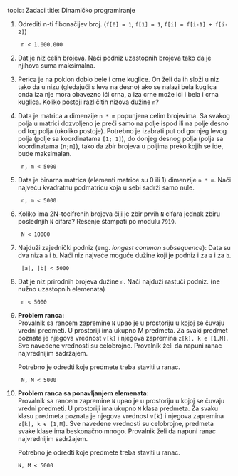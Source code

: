 topic: Zadaci
title: Dinamičko programiranje
 
1. Odrediti n-ti fibonačijev broj. (`f[0] = 1`, `f[1] = 1`, `f[i] = f[i-1] + f[i-2]`)

		n < 1.000.000

2. Dat je niz celih brojeva. Naći podniz uzastopnih brojeva tako da je njihova suma maksimalna.

3. Perica je na poklon dobio bele i crne kuglice. On želi da ih složi u niz tako da u nizu (gledajući s leva na desno) ako se nalazi bela kuglica onda iza nje mora obavezno ići crna, a iza crne može ići i bela i crna kuglica. Koliko postoji različitih nizova dužine `n`?

4. Data je matrica a dimenzije `n * m` popunjena celim brojevima. Sa svakog polja u matrici dozvoljeno je preći samo na polje ispod ili na polje desno od tog polja (ukoliko postoje). Potrebno je izabrati put od gornjeg levog polja (polje sa koordinatama  `[1; 1]`), do donjeg desnog polja (polja sa koordinatama `[n;m]`), tako da zbir brojeva u poljima preko kojih se ide, bude maksimalan.

		n, m < 5000

5. Data je binarna matrica (elementi matrice su 0 ili 1) dimenzije `n * m`. Naći najveću kvadratnu podmatricu koja u sebi sadrži samo nule.

		n, m < 5000

6. Koliko ima 2N-tocifrenih brojeva čiji je zbir prvih `N` cifara jednak zbiru poslednjih `N` cifara? Rešenje štampati po modulu `7919`.

		N < 10000

7. Najduži zajednički podniz (eng. *longest common subsequence*): Data su dva niza `a` i `b`. Naći niz najveće moguće dužine koji je podniz i za `a` i za `b`.

		|a|, |b| < 5000
      
8. Dat je niz prirodnih brojeva dužine `n`. Nači najduži rastuči podniz. (ne nužno uzastopnih elemenata)

		n < 5000

9. **Problem ranca:**  
Provalnik sa rancem zapremine `N` upao je u prostoriju u kojoj se čuvaju vredni
predmeti. U prostoriji ima ukupno M predmeta. Za svaki predmet poznata je njegova vrednost `v[k]` i njegova zapremina `z[k], k ϵ [1,M]`. Sve navedene vrednosti su celobrojne. Provalnik želi da napuni ranac najvrednijim sadržajem.  

	Potrebno je odredti koje predmete treba staviti u ranac.

		N, M < 5000

10. **Problem ranca sa ponavljanjem elemenata:**  
Provalnik sa rancem zapremine `N` upao je u prostoriju u kojoj se čuvaju vredni
predmeti. U prostoriji ima ukupno `M` klasa predmeta. Za svaku klasu predmeta poznata je njegova vrednost `v[k]` i njegova zapremina `z[k], k ϵ [1,M]`. Sve navedene vrednosti su celobrojne, predmeta svake klase ima beskonačno mnogo. Provalnik želi da napuni ranac najvrednijim sadržajem.  

	Potrebno je odredti koje predmete treba staviti u ranac.

		N, M < 5000